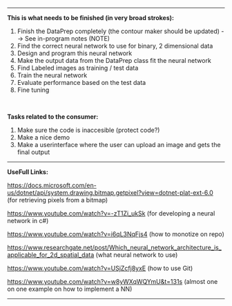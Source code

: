 -----------------------------------------------------------------------------------------------------------------------------------------


**This is what needs to be finished (in very broad strokes):**

1. Finish the DataPrep completely (the contour maker should be updated) --> See in-program notes (NOTE)
2. Find the correct neural network to use for binary, 2 dimensional data
3. Design and program this neural network
4. Make the output data from the DataPrep class fit the neural network
5. Find Labeled images as training / test data
6. Train the neural network
7. Evaluate performance based on the test data
8. Fine tuning

<br/>

**Tasks related to the consumer:**

1. Make sure the code is inaccesible (protect code?)
2. Make a nice demo
3. Make a userinterface where the user can upload an image and gets the final output

-----------------------------------------------------------------------------------------------------------------------------------------


**UseFull Links:**

https://docs.microsoft.com/en-us/dotnet/api/system.drawing.bitmap.getpixel?view=dotnet-plat-ext-6.0       (for retrieving pixels from a bitmap)

https://www.youtube.com/watch?v=-zT1Zi_ukSk                                                               (for developing a neural network in c#)

https://www.youtube.com/watch?v=i6qL3NqFjs4                                                               (how to monotize on repo)

https://www.researchgate.net/post/Which_neural_network_architecture_is_applicable_for_2d_spatial_data     (what neural network to use)

https://www.youtube.com/watch?v=USjZcfj8yxE                                                               (how to use Git)

https://www.youtube.com/watch?v=w8yWXqWQYmU&t=131s                                                        (almost one on one example on how to implement a NN)

-----------------------------------------------------------------------------------------------------------------------------------------


